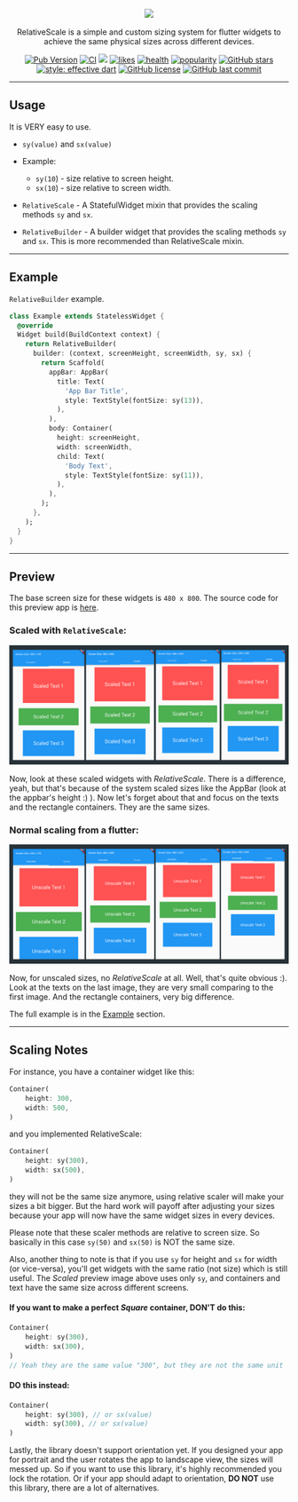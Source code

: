 <p align="center"><img src="https://i.imgur.com/yB3GZ9j.png"></p>

<p align="center">RelativeScale is a simple and custom sizing system for flutter widgets to achieve the same physical sizes across different devices.</p>

<p align="center">
<a href="https://pub.dev/packages/relative_scale" target="_blank"><img src="https://img.shields.io/pub/v/relative_scale" alt="Pub Version" /></a>
<a href="https://github.com/xamantra/relative_scale/actions?query=workflow%3ACI" target="_blank"><img src="https://github.com/xamantra/relative_scale/workflows/CI/badge.svg?event=push" alt="CI" /></a>
<a href="https://codecov.io/gh/xamantra/relative_scale"><img src="https://codecov.io/gh/xamantra/relative_scale/branch/master/graph/badge.svg" /></a>
<a href="https://pub.dev/packages/relative_scale/score" target="_blank"><img src="https://img.shields.io/badge/dynamic/json?color=blue&label=likes&query=likes&url=http://www.pubscore.gq/likes?package=relative_scale" alt="likes" /></a>
<a href="https://pub.dev/packages/relative_scale/score" target="_blank"><img src="https://img.shields.io/badge/dynamic/json?color=green&label=health&query=pub_points&url=http://www.pubscore.gq/pub-points?package=relative_scale" alt="health" /></a>
<a href="https://pub.dev/packages/relative_scale/score" target="_blank"><img src="https://img.shields.io/badge/dynamic/json?color=teal&label=popularity&query=popularity&url=http://www.pubscore.gq/popularity?package=relative_scale" alt="popularity" /></a>
<a href="https://github.com/xamantra/relative_scale/stargazers" target="_blank"><img src="https://img.shields.io/github/stars/xamantra/relative_scale" alt="GitHub stars" /></a>
<a href="https://github.com/tenhobi/effective_dart" target="_blank"><img src="https://img.shields.io/badge/style-effective_dart-54C5F8.svg" alt="style: effective dart" /></a>
<a href="https://github.com/xamantra/relative_scale/blob/master/LICENSE" target="_blank"><img src="https://img.shields.io/github/license/xamantra/relative_scale" alt="GitHub license" /></a>
<a href="https://github.com/xamantra/relative_scale/commits/master" target="_blank"><img src="https://img.shields.io/github/last-commit/xamantra/relative_scale" alt="GitHub last commit" /></a>
</p>

---

## Usage
It is VERY easy to use.

- `sy(value)` and `sx(value)`
- Example:
  - `sy(10`) - size relative to screen height.
  - `sx(10`) - size relative to screen width.

- `RelativeScale` - A StatefulWidget mixin that provides the scaling methods `sy` and `sx`.
- `RelativeBuilder` - A builder widget that provides the scaling methods `sy` and `sx`. This is more recommended than RelativeScale mixin.

<hr>

## Example
`RelativeBuilder` example.

```dart
class Example extends StatelessWidget {
  @override
  Widget build(BuildContext context) {
    return RelativeBuilder(
      builder: (context, screenHeight, screenWidth, sy, sx) {
        return Scaffold(
          appBar: AppBar(
            title: Text(
              'App Bar Title',
              style: TextStyle(fontSize: sy(13)),
            ),
          ),
          body: Container(
            height: screenHeight,
            width: screenWidth,
            child: Text(
              'Body Text',
              style: TextStyle(fontSize: sy(11)),
            ),
          ),
        );
      },
    );
  }
}
```

<hr>

## Preview

The base screen size for these widgets is `480 x 800`. The source code for this preview app is [here](https://github.com/xamantra/flutter_relative_scale_example).

### Scaled with `RelativeScale`:

![Scaled](./preview/scaled.png)

Now, look at these scaled widgets with _RelativeScale_. There is a difference, yeah, but that's because of the system scaled sizes like the AppBar (look at the appbar's height :) ). Now let's forget about that and focus on the texts and the rectangle containers. They are the same sizes.

### Normal scaling from a flutter:

  ![Unscaled](./preview/unscaled.png)

  Now, for unscaled sizes, no _RelativeScale_ at all. Well, that's quite obvious :). Look at the texts on the last image, they are very small comparing to the first image. And the rectangle containers, very big difference.


The full example is in the [Example](https://pub.dev/packages/relative_scale#-example-tab-) section.

<hr>

## Scaling Notes

For instance, you have a container widget like this:

```Dart
Container(
    height: 300,
    width: 500,
)
```

and you implemented RelativeScale:

```Dart
Container(
    height: sy(300),
    width: sx(500),
)
```

they will not be the same size anymore, using relative scaler will make your sizes a bit bigger. But the hard work will payoff after adjusting your sizes because your app will now have the same widget sizes in every devices.

Please note that these scaler methods are relative to screen size. So basically in this case `sy(50)` and `sx(50)` is NOT the same size.

Also, another thing to note is that if you use `sy` for height and `sx` for width (or vice-versa), you'll get widgets with the same ratio (not size) which is still useful. The _Scaled_ preview image above uses only `sy`, and containers and text have the same size across different screens.

#### If you want to make a perfect _Square_ container, DON'T do this:

```Dart
Container(
    height: sy(300),
    width: sx(300),
)
// Yeah they are the same value "300", but they are not the same unit 'cause you used "sx" on the width.
```

#### DO this instead:

```Dart
Container(
    height: sy(300), // or sx(value)
    width: sy(300), // or sx(value)
)
```

Lastly, the library doesn't support orientation yet. If you designed your app for portrait and the user rotates the app to landscape view, the sizes will messed up. So if you want to use this library, it's highly recommended you lock the rotation. Or if your app should adapt to orientation, **DO NOT** use this library, there are a lot of alternatives.